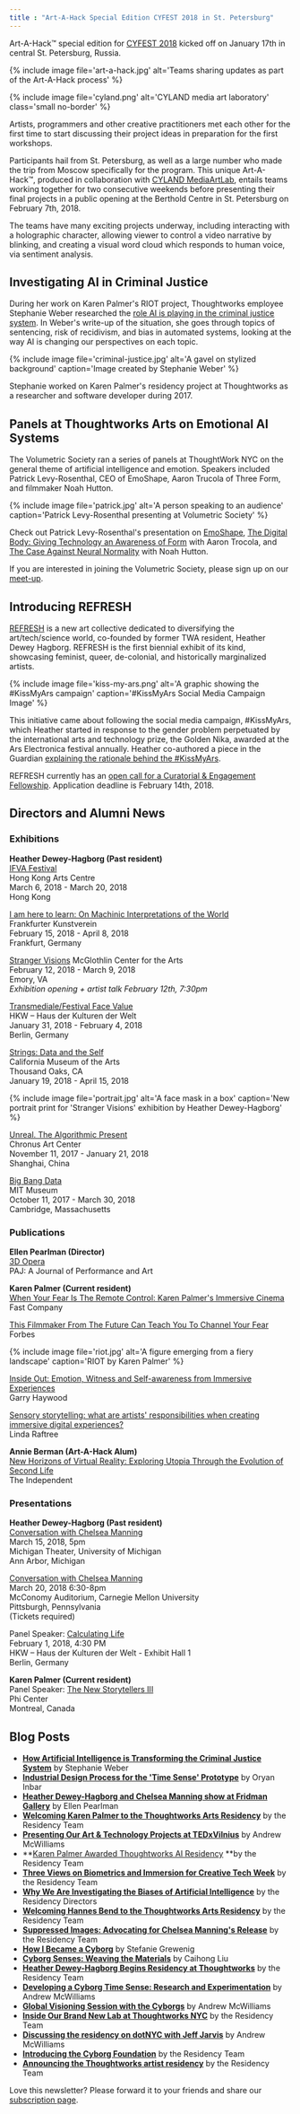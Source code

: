 ```yaml
---
title : "Art-A-Hack Special Edition CYFEST 2018 in St. Petersburg"
---
```

Art-A-Hack™ special edition for [CYFEST 2018](http://cyland.org/lab/cyland-projects/cyfest11/) kicked off on January 17th in central St. Petersburg, Russia.

{% include image file='art-a-hack.jpg'
   alt='Teams sharing updates as part of the Art-A-Hack process' %}

{% include image file='cyland.png'
   alt='CYLAND media art laboratory'
   class='small no-border' %}

Artists, programmers and other creative practitioners met each other for the first time to start discussing their project ideas in preparation for the first workshops.

<!--excerpt-ends-->

Participants hail from St. Petersburg, as well as a large number who made the trip from Moscow specifically for the program. This unique Art-A-Hack™, produced in collaboration with [CYLAND MediaArtLab](http://cyland.org/lab/), entails teams working together for two consecutive weekends before presenting their final projects in a public opening at the Berthold Centre in St. Petersburg on February 7th, 2018.

The teams have many exciting projects underway, including interacting with a holographic character, allowing viewer to control a video narrative by blinking, and creating a visual word cloud which responds to human voice, via sentiment analysis.


## Investigating AI in Criminal Justice

During her work on Karen Palmer's RIOT project, Thoughtworks employee Stephanie Weber researched the [role AI is playing in the criminal justice system](https://thoughtworksarts.io/blog/artificial-intelligence-criminal-justice-system/). In Weber's write-up of the situation, she goes through topics of sentencing, risk of recidivism, and bias in automated systems, looking at the way AI is changing our perspectives on each topic.

{% include image file='criminal-justice.jpg'
   alt='A gavel on stylized background'
   caption='Image created by Stephanie Weber' %}

Stephanie worked on Karen Palmer's residency project at Thoughtworks as a researcher and software developer during 2017.


## Panels at Thoughtworks Arts on Emotional AI Systems

The Volumetric Society ran a series of panels at ThoughtWork NYC on the general theme of artificial intelligence and emotion. Speakers included Patrick Levy-Rosenthal, CEO of EmoShape, Aaron Trucola of Three Form, and filmmaker Noah Hutton.

{% include image file='patrick.jpg'
   alt='A person speaking to an audience'
   caption='Patrick Levy-Rosenthal presenting at Volumetric Society' %}

Check out Patrick Levy-Rosenthal's presentation on [EmoShape](https://www.youtube.com/watch?v=nLpW_tL1TLU&list=PL8f-F_Zx8XA_aCgRgLeWblbuaLVsap7ET&index=1&t=50s), [The Digital Body: Giving Technology an Awareness of Form](https://www.youtube.com/watch?v=WbP1wUyjjJw&index=2&list=PL8f-F_Zx8XA_aCgRgLeWblbuaLVsap7ET) with Aaron Trocola, and [The Case Against Neural Normality](https://www.youtube.com/watch?v=IX0W3JYyeiQ&list=PL8f-F_Zx8XA_aCgRgLeWblbuaLVsap7ET&index=3) with Noah Hutton. 

If you are interested in joining the Volumetric Society, please sign up on our [meet-up](https://www.meetup.com/volumetric).


## Introducing REFRESH

[REFRESH](https://refreshart.tech/) is a new art collective dedicated to diversifying the art/tech/science world, co-founded by former TWA resident, Heather Dewey Hagborg. REFRESH is the first biennial exhibit of its kind, showcasing feminist, queer, de-colonial, and historically marginalized artists. 

{% include image file='kiss-my-ars.png'
   alt='A graphic showing the #KissMyArs campaign'
   caption='#KissMyArs Social Media Campaign Image' %}

This initiative came about following the social media campaign, #KissMyArs, which Heather started in response to the gender problem perpetuated by the international arts and technology prize, the Golden Nika, awarded at the Ars Electronica festival annually. Heather co-authored a piece in the Guardian [explaining the rationale behind the #KissMyArs](https://www.theguardian.com/science/the-h-word/2016/sep/12/ars-electronica-festival-gender).

REFRESH currently has an [open call for a Curatorial & Engagement Fellowship](https://www.eyebeam.org/wp-content/uploads/2018/01/Curatorial-Fellowship-Eyebeam.pdf). Application deadline is February 14th, 2018.


## Directors and Alumni News

### Exhibitions

**Heather Dewey-Hagborg (Past resident)**  
[IFVA Festival](http://www.ifva.com/?p=6845&lang=en)  
Hong Kong Arts Centre  
March 6, 2018 - March 20, 2018  
Hong Kong  

[I am here to learn: On Machinic Interpretations of the World](https://www.fkv.de/en/content/i-am-here-learn-machinic-interpretations-world)  
Frankfurter Kunstverein  
February 15, 2018 - April 8, 2018  
Frankfurt, Germany  

[Stranger Visions](https://www.ehc.edu/mca/guest-artist-series/artalk-heather-dewey-hagborg/)
McGlothlin Center for the Arts  
February 12, 2018 - March 9, 2018  
Emory, VA  
*Exhibition opening + artist talk February 12th, 7:30pm*  

[Transmediale/Festival Face Value](https://2018.transmediale.de/)  
HKW – Haus der Kulturen der Welt  
January 31, 2018 - February 4, 2018  
Berlin, Germany  

[Strings: Data and the Self](http://cmato.org/strings-data-and-the-self)  
California Museum of the Arts  
Thousand Oaks, CA  
January 19, 2018 - April 15, 2018  

{% include image file='portrait.jpg'
   alt='A face mask in a box'
   caption='New portrait print for \'Stranger Visions\' exhibition by Heather Dewey-Hagborg' %}

[Unreal. The Algorithmic Present](http://www.chronusartcenter.org/en/unreal/)  
Chronus Art Center  
November 11, 2017 - January 21, 2018  
Shanghai, China  

[Big Bang Data](https://mitmuseum.mit.edu/bigbangdata)  
MIT Museum  
October 11, 2017 - March 30, 2018  
Cambridge, Massachusetts  


### Publications

**Ellen Pearlman (Director)**  
[3D Opera](https://www.mitpressjournals.org/doi/abs/10.1162/PAJJ_a_00394)  
PAJ: A Journal of Performance and Art  

**Karen Palmer (Current resident)**  
[When Your Fear Is The Remote Control: Karen Palmer's Immersive Cinema](https://www.fastcompany.com/40498786/when-your-fear-is-the-remote-control)  
Fast Company  

[This Filmmaker From The Future Can Teach You To Channel Your Fear](https://www.forbes.com/sites/katmustatea/2017/12/30/this-filmmaker-from-the-future-can-teach-you-to-channel-your-fear/#48d6df157f41)  
Forbes  

{% include image file='riot.jpg'
   alt='A figure emerging from a fiery landscape'
   caption='RIOT by Karen Palmer' %}

[Inside Out: Emotion, Witness and Self-awareness from Immersive Experiences](https://suppo.site/inside-out-emotion-witness-and-self-awareness-from-immersive-experiences-2ec8d1001a9f)  
Garry Haywood  

[Sensory storytelling: what are artists' responsibilities when creating immersive digital experiences?](https://lindaraftree.com/2017/12/20/sensory-storytelling-what-are-artists-responsibilities-when-creating-immersive-digital-experiences/)  
Linda Raftree  

**Annie Berman (Art-A-Hack Alum)**  
[New Horizons of Virtual Reality: Exploring Utopia Through the Evolution of Second Life](http://independent-magazine.org/2017/12/new-horizons-virtual-reality-exploring-utopia-evolution-second-life/)  
The Independent  


### Presentations

**Heather Dewey-Hagborg (Past resident)**  
[Conversation with Chelsea Manning](https://stamps.umich.edu/stamps/detail/chelsea_manning)  
March 15, 2018, 5pm  
Michigan Theater, University of Michigan  
Ann Arbor, Michigan  

[Conversation with Chelsea Manning](http://www.art.cmu.edu/event/lecture-series-heather-dewey-hagborg-chelsea-manning/)  
March 20, 2018 6:30-8pm  
McConomy Auditorium, Carnegie Mellon University  
Pittsburgh, Pennsylvania  
(Tickets required)  

Panel Speaker: [Calculating Life](https://2018.transmediale.de/program/event/calculating-life)  
February 1, 2018, 4:30 PM  
HKW – Haus der Kulturen der Welt - Exhibit Hall 1  
Berlin, Germany  

**Karen Palmer (Current resident)**  
Panel Speaker: [The New Storytellers III](https://phi-centre.com/en/event/the-new-storytellers-iii-en/)  
Phi Center  
Montreal, Canada  

## Blog Posts

*   **[How Artificial Intelligence is Transforming the Criminal Justice System](https://thoughtworksarts.io/blog/artificial-intelligence-criminal-justice-system/)** by Stephanie Weber
*   **[Industrial Design Process for the 'Time Sense' Prototype](https://thoughtworksarts.io/blog/industrial-design-time-sense-prototype/)** by Oryan Inbar
*   **[Heather Dewey-Hagborg and Chelsea Manning show at Fridman Gallery](https://thoughtworksarts.io/blog/heather-chelsea-show-fridman/)** by Ellen Pearlman
*   **[Welcoming Karen Palmer to the Thoughtworks Arts Residency](https://thoughtworksarts.io/blog/welcoming-karen-palmer/)** by the Residency Team
*   **[Presenting Our Art & Technology Projects at TEDxVilnius](https://thoughtworksarts.io/blog/presenting-our-work-tedx/)** by Andrew McWilliams
*   **[Karen Palmer Awarded Thoughtworks AI Residency](https://thoughtworksarts.io/blog/karen-palmer-ai-residency/) **by the Residency Team
*   **[Three Views on Biometrics and Immersion for Creative Tech Week](https://thoughtworksarts.io/blog/three-views-biometrics-immersion/)** by the Residency Team
*   **[Why We Are Investigating the Biases of Artificial Intelligence](https://thoughtworksarts.io/blog/why-we-are-investigating-biases-artificial-intelligence/)** by the Residency Directors
*   **[Welcoming Hannes Bend to the Thoughtworks Arts Residency](https://thoughtworksarts.io/blog/welcoming-hannes-bend/)** by the Residency Team
*   **[Suppressed Images: Advocating for Chelsea Manning's Release](https://thoughtworksarts.io/blog/suppressed-images-picturing-chelsea-manning/)** by the Residency Team
*   **[How I Became a Cyborg](https://thoughtworksarts.io/blog/how-i-became-a-cyborg/)** by Stefanie Grewenig
*   **[Cyborg Senses: Weaving the Materials](https://thoughtworksarts.io/blog/cyborg-senses-weaving-materials/)** by Caihong Liu
*   **[Heather Dewey-Hagborg Begins Residency at Thoughtworks](https://thoughtworksarts.io/blog/introducing-heather-dewey-hagborg/)** by the Residency Team
*   **[Developing a Cyborg Time Sense: Research and Experimentation](https://thoughtworksarts.io/blog/team-gets-started-on-research/)** by Andrew McWilliams
*   **[Global Visioning Session with the Cyborgs](https://thoughtworksarts.io/blog/visioning-session-with-the-cyborgs/)** by Andrew McWilliams
*   **[Inside Our Brand New Lab at Thoughtworks NYC](https://thoughtworksarts.io/blog/inside-our-brand-new-hack-lab/)** by the Residency Team
*   **[Discussing the residency on dotNYC with Jeff Jarvis](https://thoughtworksarts.io/blog/appearance-on-dotnyc/)** by Andrew McWilliams
*   **[Introducing the Cyborg Foundation](https://thoughtworksarts.io/blog/introducing-cyborg-foundation/)** by the Residency Team
*   **[Announcing the Thoughtworks artist residency](https://thoughtworksarts.io/blog/announcing-the-program/)** by the Residency Team

Love this newsletter? Please forward it to your friends and share our [subscription page](https://thoughtworksarts.io/newsletters/).